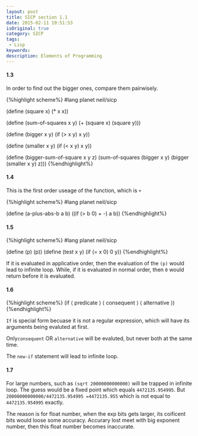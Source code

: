 ```yaml
---
layout: post
title: SICP section 1.1
date: 2015-02-11 19:51:53
isOriginal: true
category: SICP
tags:
 - Lisp
keywords: 
description: Elements of Programming
---
```


#### 1.3

In order to find out the bigger ones, compare them pairwisely.

{%highlight scheme%}
#lang planet neil/sicp

(define (square x)
  (* x x))

(define (sum-of-squares x y)
    (+ (square x)
       (square y)))

(define (bigger x y)
  (if (> x y) x y))

(define (smaller  x y)
  (if (< x y) x y))

(define (bigger-sum-of-square x y z)
  (sum-of-squares (bigger x y)
                 (bigger (smaller x y)
                         z)))
{%endhighlight%}

#### 1.4

This is the first order useage of the function, which is `+`

{%highlight scheme%}
#lang planet neil/sicp

(define (a-plus-abs-b a b)
  ((if (> b 0) + -) a b))
  {%endhighlight%}

#### 1.5

{%highlight scheme%}
#lang planet neil/sicp

(define (p) (p))
(define (test x y)
(if (= x 0) 0 y))
{%endhighlight%}

If it is evaluated in applicative order, then the evaluation of the `(p)` would lead to infinite loop.
While, if it is evaluated in normal order, then `0` would return before it is evaluated.

#### 1.6

{%highlight scheme%}
(if ⟨ predicate ⟩ ⟨ consequent ⟩ ⟨ alternative ⟩)
{%endhighlight%}

`If` is special form becuase it is not a regular expression, which will have its arguments being evaluted at first.

Only`consequent` OR `alternative` will be evaluted, but never both at the same time.

The `new-if` statement will lead to infinite loop.

#### 1.7

For large numbers, such as `(sqrt 20000000000000)` will be trapped in infinite loop.
The guess would be a fixed point which equals `4472135.954995`.
But `20000000000000/4472135.954995 =4472135.955` which is not equal to `4472135.954995` exactly.

The reason is for float number, when the exp bits gets larger, its coificent bits would loose some accuracy.
Accurary lost meet with big exponent number, then this float number becomes inaccurate.

